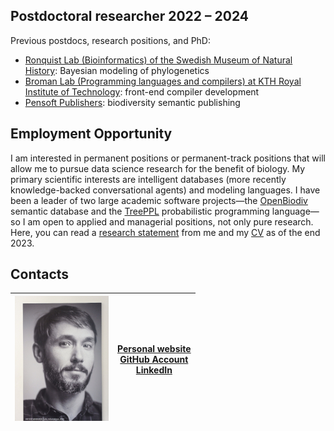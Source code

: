 ## Postdoctoral researcher 2022 – 2024

Previous postdocs, research positions, and PhD:

- [Ronquist Lab (Bioinformatics) of the Swedish Museum of Natural History](https://ronquistlab.github.io/people.html#viktor): Bayesian modeling of phylogenetics
- [Broman Lab (Programming languages and compilers) at KTH Royal Institute of Technology](https://people.kth.se/~dbro/team.html): front-end compiler development
- [Pensoft Publishers](https://pensoft.net): biodiversity semantic publishing

## Employment Opportunity

I am interested in permanent positions or permanent-track positions that will allow me to pursue data science research for the benefit of biology.  My primary scientific interests are intelligent databases (more recently knowledge-backed conversational agents) and modeling languages.  I have been a leader of two large academic software projects—the [OpenBiodiv](https://openbiodiv.net) semantic database and the [TreePPL](https://treeppl.org) probabilistic programming language—so I am open to applied and managerial positions, not only pure research.  Here, you can read a [research statement](attachments/NRM_5__Long_term_research_agenda.pdf) from me and my [CV](attachments/NRM_1__CV_academic.pdf) as of the end 2023.

## Contacts

| ![viktor-senderov-photo](attachments/viktor-senderov-photo.jpg) | [Personal website](https://senderov.net) <br>[GitHub Account](https://github.com/vsenderov) <br>[LinkedIn](https://www.linkedin.com/in/viktor-senderov-590b3127/) |
| --------------------------------------------------------------- | ----------------------------------------------------------------------------------------------------------------------------------------------------------------- |

